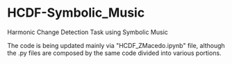 # HCDF-Symbolic_Music
Harmonic Change Detection Task using Symbolic Music

The code is being updated mainly via "HCDF_ZMacedo.ipynb" file, although the .py files are composed by the same code divided into various portions.
